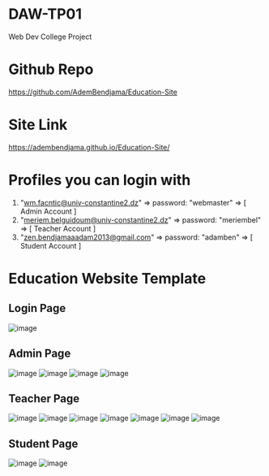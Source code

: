 # DAW-TP01

Web Dev College Project

# Github Repo

https://github.com/AdemBendjama/Education-Site

# Site Link

https://adembendjama.github.io/Education-Site/

# Profiles you can login with

1. "wm.facntic@univ-constantine2.dz"        => password: "webmaster" => [ Admin   Account ]
2. "meriem.belguidoum@univ-constantine2.dz" => password: "meriembel" => [ Teacher Account ]
3. "zen.bendjamaaadam2013@gmail.com"        => password: "adamben"   => [ Student Account ]

# Education Website Template

## Login Page 
![image](https://user-images.githubusercontent.com/93732841/199827954-a74f8d07-7d0f-4872-bb6c-039784e9ce4e.png)

## Admin Page
![image](https://user-images.githubusercontent.com/93732841/199828824-740d53af-9262-4ed6-9c65-7a1e3a608e17.png)
![image](https://user-images.githubusercontent.com/93732841/199714625-55881a66-9a4e-4a89-a215-1fd5bcd265ce.png)
![image](https://user-images.githubusercontent.com/93732841/199714650-06fdd108-d8c6-4f64-a7ee-a4e2f887e1e1.png)
![image](https://user-images.githubusercontent.com/93732841/199714666-67067e26-0258-4522-96b1-4cbddba2507e.png)

## Teacher Page
![image](https://user-images.githubusercontent.com/93732841/199828408-7fe03b2e-3885-4373-8e2a-9b532b0ca8be.png)
![image](https://user-images.githubusercontent.com/93732841/199828551-b1ad978a-6b1c-4914-afda-4a937d815b67.png)
![image](https://user-images.githubusercontent.com/93732841/199828587-65dc04f5-eb90-4f0f-b410-9ec8cff7f5df.png)
![image](https://user-images.githubusercontent.com/93732841/199828633-0ca6163c-0caf-4d9d-b702-9cec4213f896.png)
![image](https://user-images.githubusercontent.com/93732841/199828669-08fa9993-521c-41d0-99e4-00572047244b.png)
![image](https://user-images.githubusercontent.com/93732841/199714824-5a4a0ec3-02e4-4181-a325-bc4653d01492.png)
![image](https://user-images.githubusercontent.com/93732841/199714850-a08a207d-d4e5-4d41-ad98-101f56300a2b.png)

## Student Page
![image](https://user-images.githubusercontent.com/93732841/199714983-5df48d99-4530-4c1b-b07f-764b2f402106.png)
![image](https://user-images.githubusercontent.com/93732841/199715078-3fd7f4f8-84c3-4904-b49d-07d32414c43b.png)



